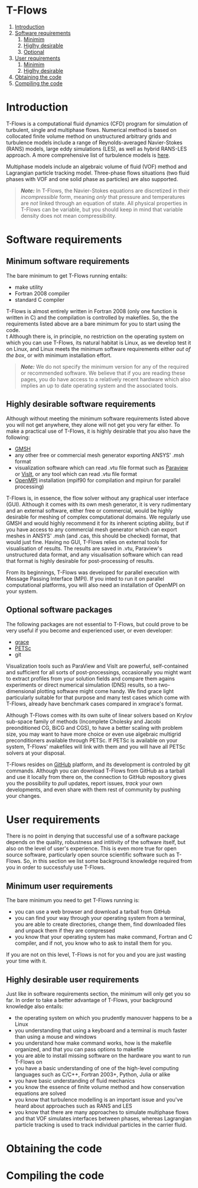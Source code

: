 # T-Flows 

1. [Introduction](#intro)
2. [Software requirements](#soft_req)
    1. [Minimim](#soft_req_min)
    2. [Higlhy desirable](#soft_req_des)
    3. [Optional](#soft_req_opt)
2. [User requirements](#user_req)
    1. [Minimim](#user_req_min)
    2. [Higlhy desirable](#user_req_des)
3. [Obtaining the code](#obtaining)
4. [Compiling the code](#compiling)


# Introduction <a name="intro"></a>

T-Flows is a computational fluid dynamics (CFD) program for simulation of turbulent, single and multiphase flows.  Numerical method is based on collocated finite volume method on unstructured arbitrary grids and turbulence models include a range of Reynolds-averaged Navier-Stokes (RANS) models, large eddy simulations (LES), as well as hybrid RANS-LES approach.  A more comprehensive list of turbulence models is [here](https://github.com/DelNov/T-Flows/blob/bojan_petsc_solvers_almost_alpha/Documentation/Manual/turbulence_models.md).

Multiphase models include an algebraic volume of fluid (VOF) method and Lagrangian particle tracking model.  Three-phase flows situations (two fluid phases with VOF and one solid phase as particles) are also supported.

> **_Note:_** In T-Flows, the Navier-Stokes equations are discretized in their _incompressible_ form, meaning _only_ that pressure and temperatures are _not_ linked through an equation of state.  All physical properties in T-Flows can be variable, but you should keep in mind that variable density does not mean compressibility.

# Software requirements <a name="soft_req"></a>

## Minimum software requirements <a name="soft_req_min"></a>

The bare minimum to get T-Flows running entails:

- make utility
- Fortran 2008 compiler
- standard C compiler

T-Flows is almost entirely written in Fortran 2008 (only one function is written in C) and the compilation is controlled by makefiles.  So, the the requirements listed above are a bare minimum for you to start using the code.  
t
Although there is, in principle, no restriction on the operating system on which you can use T-Flows, its natural habitat is Linux, as we develop test it on Linux, and Linux meets the minimum software requirements either _out of the box_, or with minimum installation effort.

> **_Note:_** We do not specify the minimum version for any of the required or recommended software.  We believe that if you are reading these pages, you do have access to a relatively recent hardware which also implies an up to date operating system and the associated tools.  

## Highly desirable software requirements <a name="soft_req_des"></a>

Although without meeting the minimum software requirements listed above you will not get anywhere, they alone will not get you very far either.  To make a practical use of T-Flows, it is highly desirable that you also have the following:

- [GMSH](https://gmsh.info)
- any other free or commercial mesh generator exporting ANSYS' .msh format
- visualization software which can read .vtu file format such as [Paraview](https://www.paraview.org/) or [VisIt](https://wci.llnl.gov/simulation/computer-codes/visit), or any tool which can read .vtu file format
- [OpenMPI](https://www.open-mpi.org/) installation (mpif90 for compilation and mpirun for parallel processing)

T-Flows is, in essence, the flow solver without any graphical user interface (GUI).  Although it comes with its own mesh generator, it is very rudimentary and an external software, either free or commercial, would be highly desirable for meshing of complex computational domains.  We regularly use GMSH and would highly recommend it for its inherent scipting ability, but if you have access to any commercial mesh generator which can export meshes in ANSYS' .msh (and .cas, this should be checked) format, that would just fine.  Having no GUI, T-Flows relies on external tools for visualisation of results.  The results are saved in .vtu, Paraview's unstructured data format, and any visualisation software which can read that format is highly desirable for post-processing of results.

From its beginnings, T-Flows was developed for parallel execution with Message Passing Interface (MPI).  If you inted to run it on parallel computational platforms, you will also need an installation of OpenMPI on your system.


## Optional software packages <a name="soft_req_opt"></a>

The following packages are not essential to T-Flows, but could prove to be very useful if you become and experienced user, or even developer:

- [grace](https://plasma-gate.weizmann.ac.il/Grace/)
- [PETSc](https://petsc.org/release/)
- git

Visualization tools such as ParaView and VisIt are powerful, self-contained and sufficient for all sorts of post-processings, occasionally you might want to extract profiles from your solution fields and compare them agains experiments or direct numerical simulation (DNS) results, so a two-dimensional plotting software might come handy.  We find grace light particularly suitable for that purpose and many test cases which come with T-Flows, already have benchmark cases compared in xmgrace's format.

Although T-Flows comes with its own suite of linear solvers based on Krylov sub-space family of methods (Incomplete Cholesky and Jacobi preonditioned CG, BiCG and  CGS), to have a better scaling with problem size, you may want to have more choice or even use algebraic multigrid preconditioners available through PETSc.  If PETSc is available on your system, T-Flows' makefiles will link with them and you will have all PETSc solvers at your disposal.

T-Flows resides on [GitHub](www.github.com) platform, and its development is controled by git commands.  Although you can download T-Flows from GitHub as a tarball and use it locally from there on, the connection to GitHub repository gives you the possibility to _pull_ updates, report issues, _track_ your own developments, and even share with them rest of community by pushing your changes.


# User requirements <a name="user_req"></a>

There is no point in denying that successful use of a software package depends on the quality, robustness and intitivity of the software itself, but also on the level of user's experience.  This is even more true for open source software, particularly open source scientific software such as T-Flows.  So, in this section we list some background knowledge required from you in order to successfuly use T-Flows.

## Minimum user requirements <a name="user_req_min"></a>

The bare minimum you need to get T-Flows running is:

- you can use a web browser and download a tarball from GitHub
- you can find your way through your operating system from a terminal, you are able to create directories, change them, find downloaded files and unpack them if they are compressed
- you know that your operating system has make command, Fortran and C compiler, and if not, you know who to ask to install them for you.

If you are not on this level, T-Flows is not for you and you are just wasting your time with it.

## Highly desirable user requirements <a name="user_req_des"></a>

Just like in software requirements section, the minimum will only get you so far.  In order to take a better advantage of T-Flows, your background knowledge also entails:

- the operating system on which you prudently manouver happens to be a Linux
- you understanding that using a keyboard and a terminal is much faster than using a mouse and windows
- you understand how make command works, how is the makefile organized, and that you can pass options to makefile
- you are able to install missing software on the hardware you want to run T-Flows on
- you have a basic understanding of one of the high-level computing languages such as C/C++, Fortran 2003+, Python, Julia or alike
- you have basic understanding of fluid mechanics
- you know the essence of finite volume method and how conservation equations are solved
- you know that turbulence modelling is an important issue and you've heard about approaches such as RANS and LES
- you know that there are many approaches to simulate multiphase flows and that VOF simulates interfaces between phases, whereas Lagrangian particle tracking is used to track individual particles in the carrier fluid.

# Obtaining the code <a name="obtaining"></a>


# Compiling the code <a name="compiling"></a>


